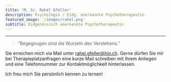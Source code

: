 ```yaml
---
title: 'M. Sc. Rahel Gfeller'
description: Psychologin / Eidg. anerkannte Psychotherapeutin
featured_image: '/images/rahel.png'
subtitle: Eidgenössisch anerkannte Psychotherapeutin
---
```

---

> “Begegnugen sind die Wurzeln des Verstehens.”

Sie erreichen mich via Mail unter rahel.gfeller@hin.ch. Gerne dürfen Sie mir bei Therapieplatzanfragen eine kurze Mail schreiben mit Ihrem Anliegen und eine Telefonnummer zur Kontaktmöglichkeit hinterlassen. 

Ich freu mich Sie persönlich kennen zu lernen!
